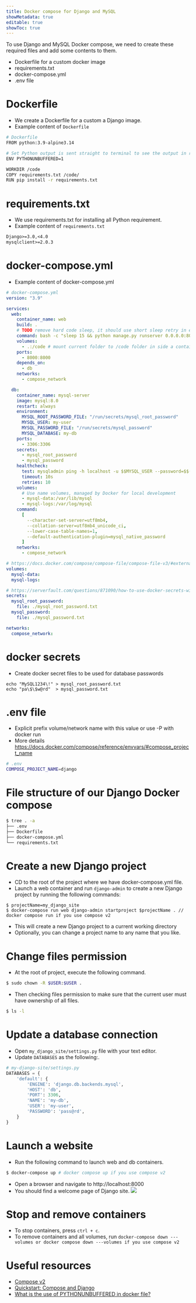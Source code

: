 ```yaml
---
title: Docker compose for Django and MySQL
showMetadata: true
editable: true
showToc: true
---
```


To use Django and MySQL Docker compose, we need to create these required files and add some contents to them.
- Dockerfile for a custom docker image
- requirements.txt
- docker-compose.yml
- .env file

# Dockerfile
- We create a Dockerfile for a custom a Django image.
- Example content of `Dockerfile`
```sh
# Dockerfile
FROM python:3.9-alpine3.14

# Set Python output is sent straight to terminal to see the output in realtime.
ENV PYTHONUNBUFFERED=1

WORKDIR /code
COPY requirements.txt /code/
RUN pip install -r requirements.txt

```

# requirements.txt
- We use requirements.txt for installing all Python requirement.
- Example content of `requirements.txt`
```txt
Django>=3.0,<4.0
mysqlclient>=2.0.3

```

# docker-compose.yml
- Example content of docker-compose.yml
```yml
# docker-compose.yml
version: "3.9"

services:
  web:
    container_name: web
    build: .
    # TODO remove hard code sleep, it should use short sleep retry in entrypoint.sh
    command: bash -c "sleep 15 && python manage.py runserver 0.0.0.0:8000"
    volumes:
      - .:/code # mount current folder to /code folder in side a container
    ports:
      - 8000:8000
    depends_on:
      - db
    networks:
      - compose_network

  db:
    container_name: mysql-server
    image: mysql:8.0
    restart: always
    environment:
      MYSQL_ROOT_PASSWORD_FILE: "/run/secrets/mysql_root_password"
      MYSQL_USER: my-user
      MYSQL_PASSWORD_FILE: "/run/secrets/mysql_password"
      MYSQL_DATABASE: my-db
    ports:
      - 3306:3306
    secrets:
      - mysql_root_password
      - mysql_password
    healthcheck:
      test: mysqladmin ping -h localhost -u $$MYSQL_USER --password=$$(cat /run/secrets/mysql_password)
      timeout: 10s
      retries: 10
    volumes:
      # Use name volumes, managed by Docker for local development
      - mysql-data:/var/lib/mysql
      - mysql-logs:/var/log/mysql
    command:
      [
        --character-set-server=utf8mb4,
        --collation-server=utf8mb4_unicode_ci,
        --lower-case-table-names=1,
        --default-authentication-plugin=mysql_native_password
      ]
    networks:
      - compose_network

# https://docs.docker.com/compose/compose-file/compose-file-v3/#external-1
volumes:
  mysql-data:
  mysql-logs:

# https://serverfault.com/questions/871090/how-to-use-docker-secrets-without-a-swarm-cluster
secrets:
  mysql_root_password:
    file: ./mysql_root_password.txt
  mysql_password:
    file: ./mysql_password.txt

networks:
  compose_network:

```

# docker secrets
- Create docker secret files to be used for database passwords

```shell
echo "MySQL1234\!" > mysql_root_password.txt
echo "pa\$\$w@rd"  > mysql_password.txt
```

# .env file
- Explicit prefix volume/network name with this value or use -P with docker run
- More details https://docs.docker.com/compose/reference/envvars/#compose_project_name
```sh
# .env
COMPOSE_PROJECT_NAME=django

```

# File structure of our Django Docker compose
```sh
$ tree . -a
├── .env
├── Dockerfile
├── docker-compose.yml
└── requirements.txt

```

# Create a new Django project
- CD to the root of the project where we have docker-compose.yml file.
- Launch a web container and run `django-admin` to create a new Django project by running the following commands:
```
$ projectName=my_django_site
$ docker-compose run web django-admin startproject $projectName . // docker compose run if you use compose v2

```
- This will create a new Django project to a current working directory
- Optionally, you can change a project name to any name that you like.

# Change files permission
- At the root of project, execute the following command.
```sh
$ sudo chown -R $USER:$USER .
```
- Then checking files permission to make sure that the current user must have ownership of all files.
```sh
$ ls -l
```

# Update a database connection
- Open `my_django_site/settings.py` file with your text editor.
- Update `DATABASES` as the following:.

```python
# my-django-site/settings.py
DATABASES = {
    'default': {
        'ENGINE': 'django.db.backends.mysql',
        'HOST': 'db',
        'PORT': 3306,
        'NAME': 'my-db',
        'USER': 'my-user',
        'PASSWORD': 'pass@rd',
    }
}

```

# Launch a website
- Run the following command to launch web and db containers.
```sh
$ docker-compose up # docker compose up if you use compose v2
```
- Open a browser and navigate to http://localhost:8000
- You should find a welcome page of Django site.
![](images/django-welcome-page.png)

# Stop and remove containers
- To stop containers, press `ctrl + c`.
- To remove containers and all volumes, run `docker-compose down ---volumes or docker compose down ---volumes if you use compose v2`

# Useful resources
- [Compose v2](https://github.com/docker/compose-cli)
- [Quickstart: Compose and Django](https://docs.docker.com/samples/django/)
- [What is the use of PYTHONUNBUFFERED in docker file?](https://stackoverflow.com/a/59812588/1872200)